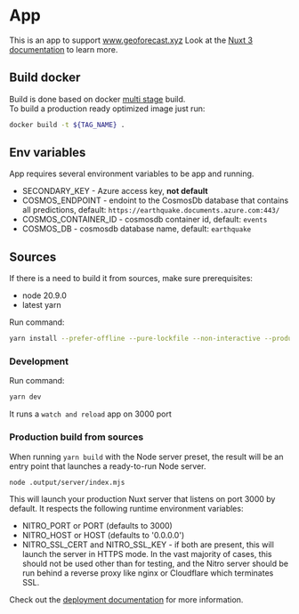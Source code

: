 # App

This is an app to support www.geoforecast.xyz 
Look at the [Nuxt 3 documentation](https://nuxt.com/docs/getting-started/introduction) to learn more.

## Build docker 

Build is done based on docker [multi stage](https://docs.docker.com/build/building/multi-stage/) build.   
To build a production ready optimized image just run:

```bash
docker build -t ${TAG_NAME} .
```

## Env variables 

App requires several environment variables to be app and running.

- SECONDARY_KEY - Azure access key, **not default** 
- COSMOS_ENDPOINT - endoint to the CosmosDb database that contains all predictions, default: `https://earthquake.documents.azure.com:443/` 
- COSMOS_CONTAINER_ID - cosmosdb container id, default: `events`
- COSMOS_DB - cosmosdb database name, default: `earthquake`

## Sources  

If there is a need to build it from sources, make sure prerequisites:
 - node 20.9.0
 - latest yarn 

Run command:
```bash
yarn install --prefer-offline --pure-lockfile --non-interactive --production=false
```

### Development 

Run command:
```bash
yarn dev
```

It runs a `watch and reload` app on 3000 port

### Production build from sources 

When running `yarn build` with the Node server preset, the result will be an entry point that launches a ready-to-run Node server.

```bash
node .output/server/index.mjs
```

This will launch your production Nuxt server that listens on port 3000 by default.
It respects the following runtime environment variables:
- NITRO_PORT or PORT (defaults to 3000)
- NITRO_HOST or HOST (defaults to '0.0.0.0')
- NITRO_SSL_CERT and NITRO_SSL_KEY - if both are present, this will launch the server in HTTPS mode. In the vast majority of cases, this should not be used other than for testing, and the Nitro server should be run behind a reverse proxy like nginx or Cloudflare which terminates SSL.


Check out the [deployment documentation](https://nuxt.com/docs/getting-started/deployment) for more information.
